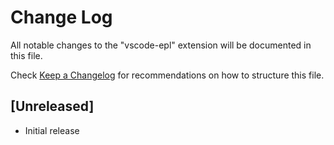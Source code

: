 # Change Log

All notable changes to the "vscode-epl" extension will be documented in this file.

Check [Keep a Changelog](http://keepachangelog.com/) for recommendations on how to structure this file.

## [Unreleased]

- Initial release